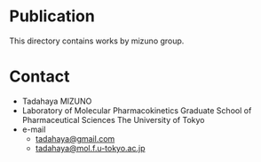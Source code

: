 # Publication
This directory contains works by mizuno group.  

# Contact
- Tadahaya MIZUNO  
- Laboratory of Molecular Pharmacokinetics Graduate School of Pharmaceutical Sciences The University of Tokyo  
- e-mail  
    - tadahaya@gmail.com  
    - tadahaya@mol.f.u-tokyo.ac.jp  
